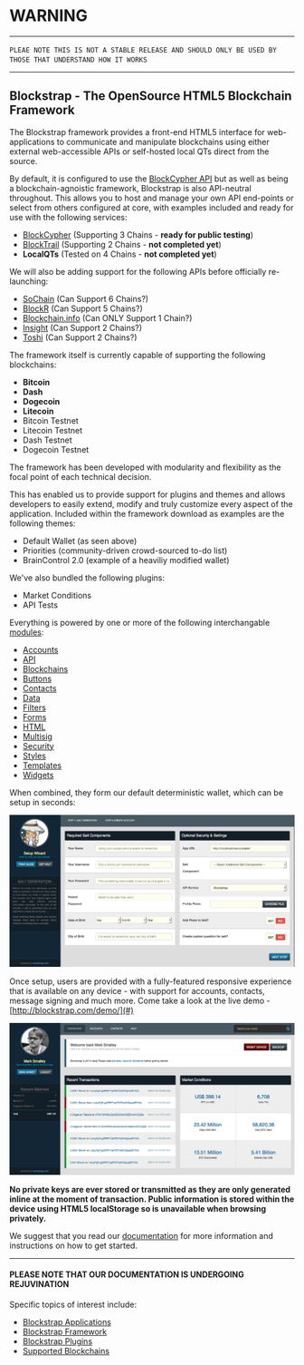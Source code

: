# WARNING
----------

`PLEAE NOTE THIS IS NOT A STABLE RELEASE AND SHOULD ONLY BE USED BY THOSE THAT UNDERSTAND HOW IT WORKS`

---------------------------------------------------------

## Blockstrap - The OpenSource HTML5 Blockchain Framework

The Blockstrap framework provides a front-end HTML5 interface for web-applications to communicate and manipulate blockchains using either external web-accessible APIs or self-hosted local QTs direct from the source.

By default, it is configured to use the [BlockCypher API](http://blocksypher.com) but as well as being a blockchain-agnoistic framework, Blockstrap is also API-neutral throughout. This allows you to host and manage your own API end-points or select from others configured at core, with examples included and ready for use with the following services:

* [BlockCypher](http://blockcypher.com) (Supporting 3 Chains - __ready for public testing__)
* [BlockTrail](http://blocktrail.com) (Supporting 2 Chains - __not completed yet__)
* __LocalQTs__ (Tested on 4 Chains - __not completed yet__)

We will also be adding support for the following APIs before officially re-launching:

* [SoChain](http://chain.so) (Can Support 6 Chains?)
* [BlockR](http://blockr.io) (Can Support 5 Chains?)
* [Blockchain.info](http://blockchain.info) (Can ONLY Support 1 Chain?)
* [Insight](http://insight.is) (Can Support 2 Chains?)
* [Toshi](http://toshi.io) (Can Support 2 Chains?)

The framework itself is currently capable of supporting the following blockchains:

* __Bitcoin__
* __Dash__
* __Dogecoin__
* __Litecoin__
* Bitcoin Testnet
* Litecoin Testnet
* Dash Testnet
* Dogecoin Testnet

The framework has been developed with modularity and flexibility as the focal point of each technical decision. 

This has enabled us to provide support for plugins and themes and allows developers to easily extend, modify and truly customize every aspect of the application. Included within the framework download as examples are the following themes:

* Default Wallet (as seen above)
* Priorities (community-driven crowd-sourced to-do list)
* BrainControl 2.0 (example of a heaviliy modified wallet)

We've also bundled the following plugins:

* Market Conditions
* API Tests

Everything is powered by one or more of the following interchangable [modules](docs/en/framework/modules/):

* [Accounts](docs/en/framework/modules/accounts/)
* [API](docs/en/framework/modules/api/)
* [Blockchains](docs/en/framework/modules/blockchains/)
* [Buttons](docs/en/framework/modules/buttons/)
* [Contacts](docs/en/framework/modules/contacts/)
* [Data](docs/en/framework/modules/data/)
* [Filters](docs/en/framework/modules/filters/)
* [Forms](docs/en/framework/modules/forms/)
* [HTML](docs/en/framework/modules/html/)
* [Multisig](docs/en/framework/modules/multisig/)
* [Security](docs/en/framework/modules/security/)
* [Styles](docs/en/framework/modules/styles/)
* [Templates](docs/en/framework/modules/templates/)
* [Widgets](docs/en/framework/modules/widgets/)

When combined, they form our default deterministic wallet, which can be setup in seconds:

![Wallet Screen-Shot](docs/img/setup.jpg)

Once setup, users are provided with a fully-featured responsive experience that is available on any device - with support for accounts, contacts, message signing and much more. Come take a look at the live demo - [http://blockstrap.com/demo/](#)

![Wallet Screen-Shot](docs/img/dashboard.jpg)

__No private keys are ever stored or transmitted as they are only generated inline at the moment of transaction. Public information is stored within the device using HTML5 localStorage so is unavailable when browsing privately.__

We suggest that you read our [documentation](docs/en/) for more information and instructions on how to get started.

-----

#### PLEASE NOTE THAT OUR DOCUMENTATION IS UNDERGOING REJUVINATION

Specific topics of interest include:

* [Blockstrap Applications](docs/en/applications)
* [Blockstrap Framework](docs/en/framework)
* [Blockstrap Plugins](docs/en/plugins)
* [Supported Blockchains](docs/en/blockchains)